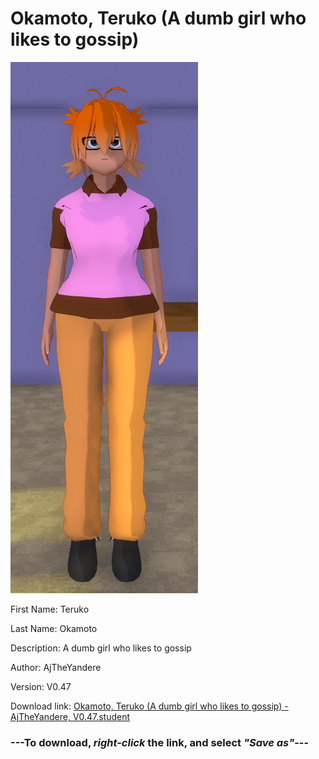 # Okamoto, Teruko (A dumb girl who likes to gossip)

<img src="https://raw.githubusercontent.com/Arbiter1223/Daigaku-Gurashi-Custom-Students/master/Students/Files/Okamoto%2C%20Teruko%20(A%20dumb%20girl%20who%20likes%20to%20gossip).png" title="Okamoto, Teruko (A dumb girl who likes to gossip) - AjTheYandere, V0.47">

First Name: Teruko

Last Name: Okamoto

Description: A dumb girl who likes to gossip

Author: AjTheYandere

Version: V0.47

Download link: <a href="https://raw.githubusercontent.com/Arbiter1223/Daigaku-Gurashi-Custom-Students/master/Students/Files/Okamoto%2C%20Teruko%20(A%20dumb%20girl%20who%20likes%20to%20gossip)%20-%20AjTheYandere%2C%20V0.47.student">Okamoto, Teruko (A dumb girl who likes to gossip) - AjTheYandere, V0.47.student</a>

### ---**To download, _right-click_ the link, and select _"Save as"_**---
